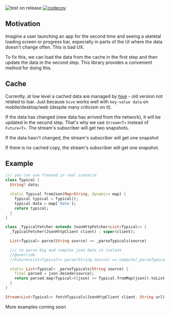 ![test on release](https://github.com/justprodev/json_fetcher/actions/workflows/release.yaml/badge.svg)
[![codecov](https://codecov.io/gh/justprodev/json_fetcher/graph/badge.svg?token=2EOK5RXNB4)](https://codecov.io/gh/justprodev/json_fetcher)

## Motivation

Imagine a user launching an app for the second time and seeing a skeletal loading screen or progress bar, especially in parts of the UI where the data doesn't change often. This is bad UX.

To fix this, we can load the data from the cache in the first step and then update the data in the second step. This library provides a convenient method for doing this.

## Cache

Currently, at low level a cached data are managed by [hive](https://github.com/isar/hive/tree/legacy) - old version not related to Isar.
Just because `hive` works well with `key-value data` on mobile/desktop/web (despite many criticism on it).

If the data has changed (new data has arrived from the network), it will be updated in the second step.
That's why we use ```Stream<T>``` instead of ```Future<T>```. The stream's subscriber will get two snapshots.

If the data hasn't changed, the stream's subscriber will get one snapshot

If there is no cached copy, the stream's subscriber will get one snapshot.

## Example

```dart
/// you can use freezed in real scenario
class Typical {
  String? data;

  static Typical fromJson(Map<String, dynamic> map) {
    Typical typical = Typical();
    typical.data = map['data'];
    return typical;
  }
}

class _TypicalFetcher extends JsonHttpFetcher<List<Typical>> {
  _TypicalFetcher(JsonHttpClient client) : super(client);

  List<Typical> parse(String source) => _parseTypicals(source)

  /// to parse big and complex json data in isolate
  //@override
  //Future<List<Typical>> parse(String source) => compute(_parseTypicals, source);

  static List<Typical> _parseTypicals(String source) {
    final parsed = json.decode(source);
    return parsed.map<Typical>((json) => Typical.fromMap(json)).toList();
  }
}

Stream<List<Typical>> fetchTypicals(JsonHttpClient client, String url) => _TypicalFetcher(client).fetch(url);
```

More examples coming soon
